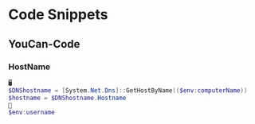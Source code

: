 # Code Snippets
## YouCan-Code
### HostName
```PowerShell
🖥️
$DNShostname = [System.Net.Dns]::GetHostByName(($env:computerName))
$hostname = $DNShostname.Hostname
👱
$env:username
```

